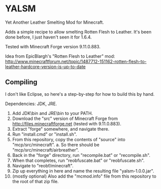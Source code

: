 YALSM
=====

Yet Another Leather Smelting Mod for Minecraft.

Adds a simple recipe to allow smelting Rotten Flesh to Leather.
It's been done before, I just haven't seen it for 1.6.4.

Tested with Minecraft Forge version 9.11.0.883.

Idea from EpicBlargh's "Rotten Flesh to Leather" mod:
http://www.minecraftforum.net/topic/1487712-151162-rotten-flesh-to-leather-hardcore-version-is-up-to-date

Compiling
---------

I don't like Eclipse, so here's a step-by-step for how to build this by hand.

Dependencies: JDK, JRE.

1. Add JDK\bin and JRE\bin to your PATH.
2. Download the "src" version of Minecraft Forge from http://files.minecraftforge.net (tested with 9.11.0.883).
3. Extract "forge" somewhere, and navigate there.
4. Run "install.cmd" or "install.sh".
6. From this repository, copy the contents of "source" into "mcp/src/minecraft".
a. So there should be "mcp/src/minecraft/airbreather".
7. Back in the "forge" directory, run "recompile.bat" or "recompile.sh".
8. When that completes, run "reobfuscate.bat" or "reobfuscate.sh".
9. Navigate to "reobf/minecraft".
10. Zip up everything in here and name the resulting file "yalsm-1.0.0.jar".
11. (mostly optional) Also add the "mcmod.info" file from this repository to the root of that zip file.
